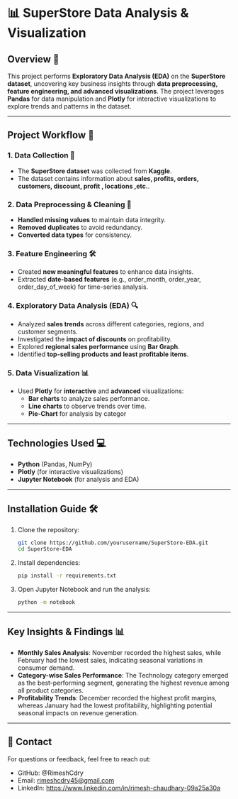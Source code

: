 # 📊 SuperStore Data Analysis & Visualization  

## Overview 📄  

This project performs **Exploratory Data Analysis (EDA)** on the **SuperStore dataset**, uncovering key business insights through **data preprocessing, feature engineering, and advanced visualizations**. The project leverages **Pandas** for data manipulation and **Plotly** for interactive visualizations to explore trends and patterns in the dataset.  

---

## Project Workflow 🔄  

### 1. Data Collection 📂  
- The **SuperStore dataset** was collected from **Kaggle**.  
- The dataset contains information about **sales, profits, orders, customers, discount, profit , locations ,etc.**.  

### 2. Data Preprocessing & Cleaning 🧹  
- **Handled missing values** to maintain data integrity.  
- **Removed duplicates** to avoid redundancy.  
- **Converted data types** for consistency.  

### 3. Feature Engineering 🛠️  
- Created **new meaningful features** to enhance data insights.  
- Extracted **date-based features** (e.g., order_month, order_year, order_day_of_week) for time-series analysis.    

### 4. Exploratory Data Analysis (EDA) 🔍  
- Analyzed **sales trends** across different categories, regions, and customer segments.  
- Investigated the **impact of discounts** on profitability.  
- Explored **regional sales performance** using **Bar Graph**.  
- Identified **top-selling products and least profitable items**.  

### 5. Data Visualization 📊  
- Used **Plotly** for **interactive** and **advanced** visualizations:  
  - **Bar charts** to analyze sales performance.  
  - **Line charts** to observe trends over time.  
  - **Pie-Chart** for analysis by categor
---

## Technologies Used 💻  
- **Python** (Pandas, NumPy)  
- **Plotly** (for interactive visualizations)   
- **Jupyter Notebook** (for analysis and EDA)  

---

## Installation Guide 🛠️  

1. Clone the repository:  
   ```bash
   git clone https://github.com/yourusername/SuperStore-EDA.git
   cd SuperStore-EDA
   ```
2. Install dependencies:
   ```bash
   pip install -r requirements.txt
   ```
3. Open Jupyter Notebook and run the analysis:
   ```bash
   python -m notebook
   ```
   
---

## Key Insights & Findings 📊
  - **Monthly Sales Analysis**: November recorded the highest sales, while February had the lowest sales, indicating seasonal variations in consumer demand.
  - **Category-wise Sales Performance**: The Technology category emerged as the best-performing segment, generating the highest revenue among all product categories.
  - **Profitability Trends**: December recorded the highest profit margins, whereas January had the lowest profitability, highlighting potential seasonal impacts on revenue generation.

---

## 👥 Contact
For questions or feedback, feel free to reach out:
  - GitHub: @RimeshCdry
  - Email: rimeshcdry45@gmail.com
  - LinkedIn: https://www.linkedin.com/in/rimesh-chaudhary-09a25a30a

